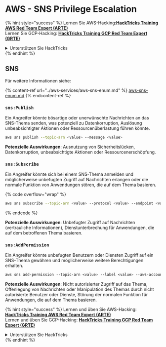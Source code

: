 # AWS - SNS Privilege Escalation

{% hint style="success" %}
Lernen Sie AWS-Hacking:<img src="/.gitbook/assets/image.png" alt="" data-size="line">[**HackTricks Training AWS Red Team Expert (ARTE)**](https://training.hacktricks.xyz/courses/arte)<img src="/.gitbook/assets/image.png" alt="" data-size="line">\
Lernen Sie GCP-Hacking: <img src="/.gitbook/assets/image (2).png" alt="" data-size="line">[**HackTricks Training GCP Red Team Expert (GRTE)**<img src="/.gitbook/assets/image (2).png" alt="" data-size="line">](https://training.hacktricks.xyz/courses/grte)

<details>

<summary>Unterstützen Sie HackTricks</summary>

* Überprüfen Sie die [**Abonnementpläne**](https://github.com/sponsors/carlospolop)!
* **Treten Sie der** 💬 [**Discord-Gruppe**](https://discord.gg/hRep4RUj7f) oder der [**Telegram-Gruppe**](https://t.me/peass) bei oder **folgen** Sie uns auf **Twitter** 🐦 [**@hacktricks\_live**](https://twitter.com/hacktricks\_live)**.**
* **Teilen Sie Hacking-Tricks, indem Sie PRs an die** [**HackTricks**](https://github.com/carlospolop/hacktricks) und [**HackTricks Cloud**](https://github.com/carlospolop/hacktricks-cloud) Github-Repositorys senden.

</details>
{% endhint %}

## SNS

Für weitere Informationen siehe:

{% content-ref url="../aws-services/aws-sns-enum.md" %}
[aws-sns-enum.md](../aws-services/aws-sns-enum.md)
{% endcontent-ref %}

### `sns:Publish`

Ein Angreifer könnte bösartige oder unerwünschte Nachrichten an das SNS-Thema senden, was potenziell zu Datenkorruption, Auslösung unbeabsichtigter Aktionen oder Ressourcenüberlastung führen könnte.
```bash
aws sns publish --topic-arn <value> --message <value>
```
**Potenzielle Auswirkungen**: Ausnutzung von Sicherheitslücken, Datenkorruption, unbeabsichtigte Aktionen oder Ressourcenerschöpfung.

### `sns:Subscribe`&#x20;

Ein Angreifer könnte sich bei einem SNS-Thema anmelden und möglicherweise unbefugten Zugriff auf Nachrichten erlangen oder die normale Funktion von Anwendungen stören, die auf dem Thema basieren.

{% code overflow="wrap" %}
```bash
aws sns subscribe --topic-arn <value> --protocol <value> --endpoint <value>
```
{% endcode %}

**Potenzielle Auswirkungen**: Unbefugter Zugriff auf Nachrichten (vertrauliche Informationen), Dienstunterbrechung für Anwendungen, die auf dem betroffenen Thema basieren.

### `sns:AddPermission`&#x20;

Ein Angreifer könnte unbefugten Benutzern oder Diensten Zugriff auf ein SNS-Thema gewähren und möglicherweise weitere Berechtigungen erhalten.
```css
aws sns add-permission --topic-arn <value> --label <value> --aws-account-id <value> --action-name <value>
```
**Potenzielle Auswirkungen**: Nicht autorisierter Zugriff auf das Thema, Offenlegung von Nachrichten oder Manipulation des Themas durch nicht autorisierte Benutzer oder Dienste, Störung der normalen Funktion für Anwendungen, die auf dem Thema basieren.

{% hint style="success" %}
Lernen und üben Sie AWS-Hacking: <img src="/.gitbook/assets/image.png" alt="" data-size="line">[**HackTricks Training AWS Red Team Expert (ARTE)**](https://training.hacktricks.xyz/courses/arte)<img src="/.gitbook/assets/image.png" alt="" data-size="line">\
Lernen und üben Sie GCP-Hacking: <img src="/.gitbook/assets/image (2).png" alt="" data-size="line">[**HackTricks Training GCP Red Team Expert (GRTE)**<img src="/.gitbook/assets/image (2).png" alt="" data-size="line">](https://training.hacktricks.xyz/courses/grte)

<details>

<summary>Unterstützen Sie HackTricks</summary>

* Überprüfen Sie die [**Abonnementpläne**](https://github.com/sponsors/carlospolop)!
* **Treten Sie der** 💬 [**Discord-Gruppe**](https://discord.gg/hRep4RUj7f) oder der [**Telegram-Gruppe**](https://t.me/peass) bei oder **folgen** Sie uns auf **Twitter** 🐦 [**@hacktricks\_live**](https://twitter.com/hacktricks\_live)**.**
* **Teilen Sie Hacking-Tricks, indem Sie PRs an die** [**HackTricks**](https://github.com/carlospolop/hacktricks) und [**HackTricks Cloud**](https://github.com/carlospolop/hacktricks-cloud) Github-Repositories senden.

</details>
{% endhint %}

